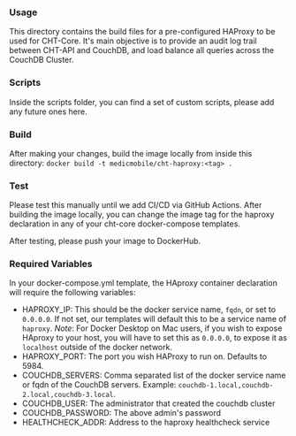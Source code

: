 ### Usage

This directory contains the build files for a pre-configured HAProxy to be used for CHT-Core. It's main objective is to
provide an audit log trail between CHT-API and CouchDB, and load balance all queries across the CouchDB Cluster.


### Scripts

Inside the scripts folder, you can find a set of custom scripts, please add any future ones here.


### Build

After making your changes, build the image locally from inside this directory:
`docker build -t medicmobile/cht-haproxy:<tag> .`

### Test

Please test this manually until we add CI/CD via GitHub Actions. After building the image locally, you can change the image tag
for the haproxy declaration in any of your cht-core docker-compose templates.

After testing, please push your image to DockerHub.


### Required Variables

In your docker-compose.yml template, the HAproxy container declaration will require the following variables:
- HAPROXY_IP: This should be the docker service name, `fqdn`, or set to `0.0.0.0`. If not set, our templates will default this to be a service name of `haproxy`.
*Note*: For Docker Desktop on Mac users, if you wish to expose HAproxy to your host, you will have to set this as `0.0.0.0`, to expose it as `localhost` outside of the docker network.
- HAPROXY_PORT: The port you wish HAProxy to run on. Defaults to 5984.
- COUCHDB_SERVERS: Comma separated list of the docker service name or fqdn of the CouchDB servers. Example: `couchdb-1.local,couchdb-2.local,couchdb-3.local`.
- COUCHDB_USER: The administrator that created the couchdb cluster
- COUCHDB_PASSWORD: The above admin's password
- HEALTHCHECK_ADDR: Address to the haproxy healthcheck service
